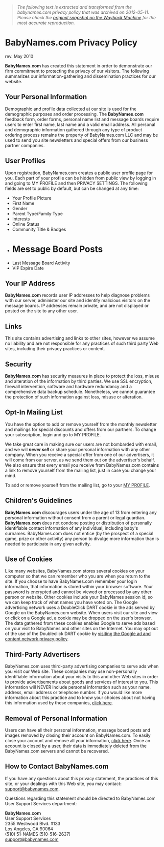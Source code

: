 > *The following text is extracted and transformed from the babynames.com privacy policy that was archived on 2012-05-11. Please check the [original snapshot on the Wayback Machine](https://web.archive.org/web/20120511134128id_/http%3A//www.babynames.com/user/privacy.php) for the most accurate reproduction.*

# BabyNames.com Privacy Policy

rev. May 2010

 **BabyNames.com** has created this statement in order to demonstrate our firm commitment to protecting the privacy of our visitors. The following summarizes our information-gathering and dissemination practices for our website.

## Your Personal Information

Demographic and profile data collected at our site is used for the demographic purposes and order processing. The **BabyNames.com** feedback form, order forms, personal name list and message boards require users to enter first name, last name and a valid email address. All personal and demographic information gathered through any type of product ordering process remains the property of BabyNames.com LLC and may be used to send you site newsletters and special offers from our business partner companies. 

## User Profiles

Upon registration, BabyNames.com creates a public user profile page for you. Each part of your profile can be hidden from public view by logging in and going to MY PROFILE and then PRIVACY SETTINGS. The following fields are set to public by default, but can be changed at any time: 

  * Your Profile Picture
  * First Name
  * Gender
  * Parent Type/Family Type
  * Interests
  * Online Status
  * Community Title & Badges
  * # Message Board Posts
  * Last Message Board Activity
  * VIP Expire Date



## Your IP Address

**BabyNames.com** records user IP addresses to help diagnose problems with our server, administer our site and identify malicious visitors on the message boards. IP addresses remain private, and are not displayed or posted on the site to any other user.

## Links

This site contains advertising and links to other sites, however we assume no liability and are not responsible for any practices of such third party Web sites, including their privacy practices or content.

## Security

**BabyNames.com** has security measures in place to protect the loss, misuse and alteration of the information by third parties. We use SSL encryption, firewall intervention, software and hardware redundancy and a comprehensive data backup schedule. Nonetheless, we cannot guarantee the protection of such information against loss, misuse or alteration.

## Opt-In Mailing List

You have the option to add or remove yourself from the monthly newsletter and mailings for special discounts and offers from our partners. To change your subscription, login and go to MY PROFILE.

We take great care in making sure our users are not bombarded with email, and we will **_never sell_** or share your personal information with any other company. When you receive a special offer from one of our advertisers, it will come from our server, as we send them out on the advertiser's behalf. We also ensure that every email you receive from BabyNames.com contains a link to remove yourself from the mailing list, just in case you change your mind.

To add or remove yourself from the mailing list, go to your [MY PROFILE](http://www.babynames.com/user/myprofile.php).

## Children's Guidelines

**BabyNames.com** discourages users under the age of 13 from entering any personal information without consent from a parent or legal guardian. **BabyNames.com** does not condone posting or distribution of personally identifiable contact information of any individual, including baby's surnames. BabyNames.com does not entice (by the prospect of a special game, prize or other activity) any person to divulge more information than is needed to participate in any given activity.

## Use of Cookies

Like many websites, BabyNames.com stores several cookies on your computer so that we can remember who you are when you return to the site. If you choose to have BabyNames.com remember your login information, that information is stored within your browser software. Your password is encrypted and cannot be viewed or processed by any other person or website. Other cookies include your BabyNames session id, so we can keep track of what names you have voted on. The Google advertising network uses a DoubleClick DART cookie in the ads served by Google on the BabyNames.com website. When users visit our site and view or click on a Google ad, a cookie may be dropped on the user's browser. The data gathered from these cookies enables Google to serve ads based on your visit to BabyNames and other sites on the Internet. You may opt out of the use of the Doubleclick DART cookie by [visiting the Google ad and content network privacy policy](http://www.google.com/privacy_ads.html).

## Third-Party Advertisers

BabyNames.com uses third-party advertising companies to serve ads when you visit our Web site. These companies may use non-personally identifiable information about your visits to this and other Web sites in order to provide advertisements about goods and services of interest to you. This information will NEVER include personal information such as your name, address, email address or telephone number. If you would like more information about this practice and to know your choices about not having this information used by these companies, [click here](http://networkadvertising.org/consumer/opt_out.asp).

## Removal of Personal Information

Users can have all their personal information, message board posts and images removed by closing their account on BabyNames.com. To easily close your account and remove all your information, [click here](https://web.archive.org/user/removeme.php). Once an account is closed by a user, their data is immediately deleted from the BabyNames.com servers and cannot be recovered.

## How to Contact BabyNames.com

If you have any questions about this privacy statement, the practices of this site, or your dealings with this Web site, you may contact: [support@babynames.com](mailto:support@babynames.com).

Questions regarding this statement should be directed to BabyNames.com User Support Services department:

**BabyNames.com**  
User Support Services  
2355 Westwood Blvd. #133  
Los Angeles, CA 90064  
(510) 51-NAMES (510-516-2637)  
[support@babynames.com](mailto:support@babynames.com)
